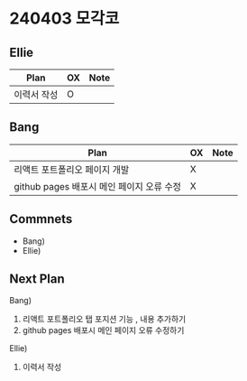 # 240403 모각코

## Ellie

| Plan 	| OX 	| Note 	|
|------	|----	|------	|
| 이력서 작성 | O |      	|


## Bang

| Plan 	| OX 	| Note 	|
|------	|----	|------	|
|  리액트 포트폴리오 페이지 개발 |  X  |      |
|  github pages 배포시 메인 페이지 오류 수정 |  X  |      |


## Commnets

 - Bang) 
 - Ellie) 
 
## Next Plan
 Bang)
 1. 리액트 포트폴리오 탭 포지션 기능 , 내용 추가하기
 2. github pages 배포시 메인 페이지 오류 수정하기
 
 Ellie)
 1. 이력서 작성


